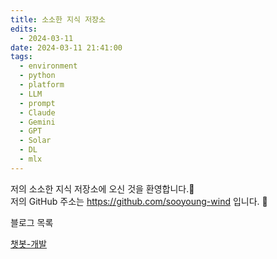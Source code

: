 ```yaml
---
title: 소소한 지식 저장소
edits:
  - 2024-03-11
date: 2024-03-11 21:41:00
tags:
  - environment
  - python
  - platform
  - LLM
  - prompt
  - Claude
  - Gemini
  - GPT
  - Solar
  - DL
  - mlx
---
```


저의 소소한 지식 저장소에 오신 것을 환영합니다.👋       
저의 GitHub 주소는 https://github.com/sooyoung-wind 입니다. 🥰

블로그 목록   

[챗봇-개발](https://sooyoung.pages.dev/Projects/챗봇-개발/) 



